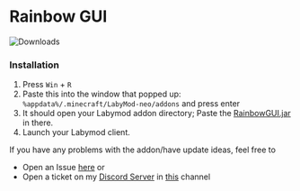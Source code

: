 # **Rainbow GUI**
![Downloads](https://labybadges-delta.vercel.app/api/downloads/rainbowgui/formatted)<br>

### Installation
1. Press `Win` + `R`
2. Paste this into the window that popped up: `%appdata%/.minecraft/LabyMod-neo/addons` and press enter
3. It should open your Labymod addon directory; Paste the [RainbowGUI.jar](https://github.com/RappyLabyAddons/RainbowGUI/releases/latest/download/RainbowGUI.jar) in there.
4. Launch your Labymod client.

If you have any problems with the addon/have update ideas, feel free to
- Open an Issue [here](https://github.com/RappyLabyAddons/RainbowGUI/issues/new/choose)
  or
- Open a ticket on my [Discord Server](https://rappytv.com/server) in [this](https://discord.com/channels/815912035124248587/840285653946204181) channel